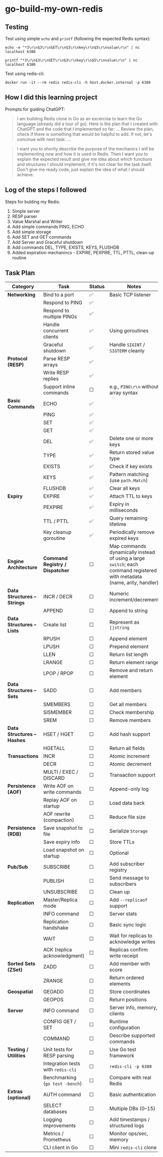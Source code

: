 # go-build-my-own-redis

## Testing

Test using simple `echo` and `printf` (following the expected Redis syntax):
```
echo -e "*3\r\n$3\r\nSET\r\n$3\r\nkey\r\n$5\r\nvalue\r\n" | nc localhost 6380

printf "*3\r\n$3\r\nSET\r\n$3\r\nkey\r\n$5\r\nvalue\r\n" | nc localhost 6380
```

Test using redis-cli:
```
docker run -it --rm redis redis-cli -h host.docker.internal -p 6380
```

## How I did this learning project

Prompts for guiding ChatGPT:
> I am building Redis clone in Go as an excercise to learn the Go language (already did a tour of go). Here is the plan that I created with ChatGPT and the code that I implemented so far:
...
Review the plan, check if there is something that would be halpful to add.
If not, let's concinue with next task:
...

> I want you to shortly describe the purpose of the mechanics I will be implementing now and how it is used in Redis. Then I want you to explain the expected result and give me idea about which functions and structures I should implement, if it's not clear for the task itself. Don't give me ready code, just explain the idea of what I should achieve.


## Log of the steps I followed

Steps for bulding my Redis:
1. Simple server
2. RESP parser
3. Value Marshal and Writer
4. Add simple commands PING, ECHO
5. Add simple storage
6. Add SET and GET commands
7. Add Server and Graceful shutdown
8. Add commands DEL, TYPE, EXISTS, KEYS, FLUSHDB
9. Added expiration mechanincs - EXPIRE, PEXPIRE, TTL, PTTL, clean-up routine

## Task Plan

| Category | Task | Status | Notes |
|-----------|------|--------|-------|
| **Networking** | Bind to a port | ✅ | Basic TCP listener |
|  | Respond to PING | ✅ |  |
|  | Respond to multiple PINGs | ✅ |  |
|  | Handle concurrent clients | ✅ | Using goroutines |
|  | Graceful shutdown | ✅ | Handle `SIGINT` / `SIGTERM` cleanly |
| **Protocol (RESP)** | Parse RESP arrays | ✅ |  |
|  | Write RESP replies | ✅ |  |
|  | Support inline commands | ☐ | e.g., `PING\r\n` without array syntax |
| **Basic Commands** | ECHO | ✅ |  |
|  | PING | ✅ |  |
|  | SET | ✅ |  |
|  | GET | ✅ |  |
|  | DEL | ✅ | Delete one or more keys |
|  | TYPE | ✅ | Return stored value type |
|  | EXISTS | ✅ | Check if key exists |
|  | KEYS | ✅ | Pattern matching (use `path.Match`) |
|  | FLUSHDB | ✅ | Clear all keys |
| **Expiry** | EXPIRE | ✅ | Attach TTL to keys |
|  | PEXPIRE | ✅ | Expiry in milliseconds |
|  | TTL / PTTL | ✅ | Query remaining lifetime |
|  | Key cleanup goroutine | ✅ | Periodically remove expired keys |
| **Engine Architecture** | **Command Registry / Dispatcher** | ☐      | Map commands dynamically instead of using a large `switch`; each command registered with metadata (name, arity, handler) |
| **Data Structures – Strings** | INCR / DECR | ☐ | Numeric increment/decrement |
|  | APPEND | ☐ | Append to string |
| **Data Structures – Lists** | Create list | ☐ | Represent as `[]string` |
|  | RPUSH | ☐ | Append element |
|  | LPUSH | ☐ | Prepend element |
|  | LLEN | ☐ | Return list length |
|  | LRANGE | ☐ | Return element range |
|  | LPOP / RPOP | ☐ | Remove and return element |
| **Data Structures – Sets** | SADD | ☐ | Add members |
|  | SMEMBERS | ☐ | Get all members |
|  | SISMEMBER | ☐ | Check membership |
|  | SREM | ☐ | Remove members |
| **Data Structures – Hashes** | HSET / HGET | ☐ | Add hash support |
|  | HGETALL | ☐ | Return all fields |
| **Transactions** | INCR | ☐ | Atomic increment |
|  | DECR | ☐ | Atomic decrement |
|  | MULTI / EXEC / DISCARD | ☐ | Transaction support |
| **Persistence (AOF)** | Write AOF on write commands | ☐ | Append-only log |
|  | Replay AOF on startup | ☐ | Load data back |
|  | AOF rewrite (compaction) | ☐ | Reduce file size |
| **Persistence (RDB)** | Save snapshot to file | ☐ | Serialize `Storage` |
|  | Save expiry info | ☐ | Store TTLs |
|  | Load snapshot on startup | ☐ | Optional |
| **Pub/Sub** | SUBSCRIBE | ☐ | Add subscriber registry |
|  | PUBLISH | ☐ | Send message to subscribers |
|  | UNSUBSCRIBE | ☐ | Clean up |
| **Replication** | Master/Replica mode | ☐ | Add `--replicaof` support |
|  | INFO command | ☐ | Server stats |
|  | Replication handshake | ☐ | Basic sync logic |
|  | WAIT | ☐ | Wait for replicas to acknowledge writes |
|  | ACK (replica acknowledgment) | ☐ | Replicas confirm write receipt |
| **Sorted Sets (ZSet)** | ZADD | ☐ | Add member with score |
|  | ZRANGE | ☐ | Return ordered elements |
| **Geospatial** | GEOADD | ☐ | Store coordinates |
|  | GEOPOS | ☐ | Return positions |
| **Server** | INFO command | ☐ | Server info, memory, clients |
|  | CONFIG GET / SET | ☐ | Runtime configuration |
|  | COMMAND | ☐ | Describe supported commands |
| **Testing / Utilities** | Unit tests for RESP parsing | ☐ | Use Go test framework |
|  | Integration tests with `redis-cli` | ☐ | `redis-cli -p 6380` |
|  | Benchmarking (`go test -bench`) | ☐ | Compare with real Redis |
| **Extras (optional)** | AUTH command | ☐ | Basic authentication |
|  | SELECT databases | ☐ | Multiple DBs (0–15) |
|  | Logging improvements | ☐ | Add timestamps / structured logs |
|  | Metrics / Prometheus | ☐ | Monitor ops/sec, memory |
|  | CLI client in Go | ☐ | Mini `redis-cli` clone |


